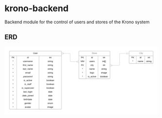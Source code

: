 # krono-backend
 Backend module for the control of users and stores of the Krono system


 ## ERD
![ERD](doc/ERD.png?raw=true "ERD")
